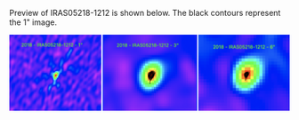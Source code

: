 Preview of IRAS05218-1212 is shown below. The black contours represent the 1" image. 

![IRAS05218-1212](IRAS05218-1212.png "IRAS05218-1212")
